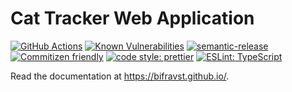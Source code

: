 # Cat Tracker Web Application

[![GitHub Actions](https://github.com/bifravst/app/workflows/Test%20and%20Release/badge.svg)](https://github.com/bifravst/app/actions)
[![Known Vulnerabilities](https://snyk.io/test/github/bifravst/app/badge.svg)](https://snyk.io/test/github/bifravst/app)
[![semantic-release](https://img.shields.io/badge/%20%20%F0%9F%93%A6%F0%9F%9A%80-semantic--release-e10079.svg)](https://github.com/semantic-release/semantic-release)
[![Commitizen friendly](https://img.shields.io/badge/commitizen-friendly-brightgreen.svg)](http://commitizen.github.io/cz-cli/)
[![code style: prettier](https://img.shields.io/badge/code_style-prettier-ff69b4.svg)](https://github.com/prettier/prettier/)
[![ESLint: TypeScript](https://img.shields.io/badge/ESLint-TypeScript-blue.svg)](https://github.com/typescript-eslint/typescript-eslint)

Read the documentation at https://bifravst.github.io/.
